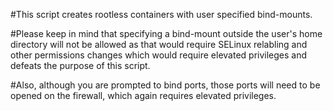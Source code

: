 #This script creates rootless containers with user specified bind-mounts.

#Please keep in mind that specifying a bind-mount outside the user's home directory will not be allowed as that would require SELinux relabling and other permissions changes which would require elevated privileges and defeats the purpose of this script.

#Also, although you are prompted to bind ports, those ports will need to be opened on the firewall, which again requires elevated privileges.


